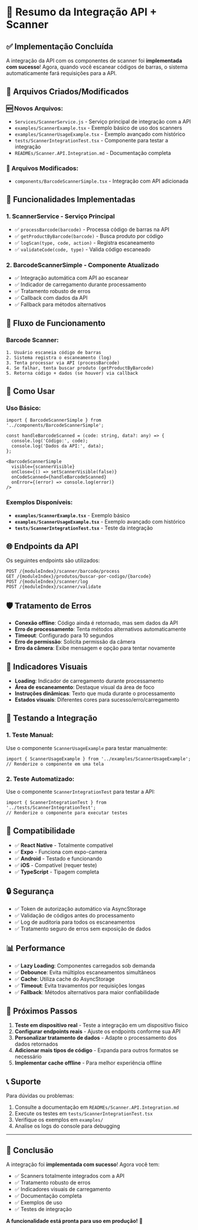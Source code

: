 # 🚀 Resumo da Integração API + Scanner

## ✅ Implementação Concluída

A integração da API com os componentes de scanner foi **implementada com sucesso**! Agora, quando você escanear códigos de barras, o sistema automaticamente fará requisições para a API.

## 📁 Arquivos Criados/Modificados

### 🆕 Novos Arquivos:
- `Services/ScannerService.js` - Serviço principal de integração com a API
- `examples/ScannerExample.tsx` - Exemplo básico de uso dos scanners
- `examples/ScannerUsageExample.tsx` - Exemplo avançado com histórico
- `tests/ScannerIntegrationTest.tsx` - Componente para testar a integração
- `READMEs/Scanner.API.Integration.md` - Documentação completa

### 🔄 Arquivos Modificados:
- `components/BarcodeScannerSimple.tsx` - Integração com API adicionada

## 🔧 Funcionalidades Implementadas

### 1. **ScannerService** - Serviço Principal
- ✅ `processBarcode(barcode)` - Processa código de barras na API
- ✅ `getProductByBarcode(barcode)` - Busca produto por código
- ✅ `logScan(type, code, action)` - Registra escaneamento
- ✅ `validateCode(code, type)` - Valida código escaneado

### 2. **BarcodeScannerSimple** - Componente Atualizado
- ✅ Integração automática com API ao escanear
- ✅ Indicador de carregamento durante processamento
- ✅ Tratamento robusto de erros
- ✅ Callback com dados da API
- ✅ Fallback para métodos alternativos

## 🔄 Fluxo de Funcionamento

### Barcode Scanner:
```
1. Usuário escaneia código de barras
2. Sistema registra o escaneamento (log)
3. Tenta processar via API (processBarcode)
4. Se falhar, tenta buscar produto (getProductByBarcode)
5. Retorna código + dados (se houver) via callback
```

## 🎯 Como Usar

### Uso Básico:
```tsx
import { BarcodeScannerSimple } from '../components/BarcodeScannerSimple';

const handleBarcodeScanned = (code: string, data?: any) => {
  console.log('Código:', code);
  console.log('Dados da API:', data);
};

<BarcodeScannerSimple
  visible={scannerVisible}
  onClose={() => setScannerVisible(false)}
  onCodeScanned={handleBarcodeScanned}
  onError={(error) => console.log(error)}
/>
```

### Exemplos Disponíveis:
- **`examples/ScannerExample.tsx`** - Exemplo básico
- **`examples/ScannerUsageExample.tsx`** - Exemplo avançado com histórico
- **`tests/ScannerIntegrationTest.tsx`** - Teste da integração

## 🌐 Endpoints da API

Os seguintes endpoints são utilizados:

```
POST /{moduleIndex}/scanner/barcode/process
GET /{moduleIndex}/produtos/buscar-por-codigo/{barcode}
POST /{moduleIndex}/scanner/log
POST /{moduleIndex}/scanner/validate
```

## 🛡️ Tratamento de Erros

- **Conexão offline**: Código ainda é retornado, mas sem dados da API
- **Erro de processamento**: Tenta métodos alternativos automaticamente
- **Timeout**: Configurado para 10 segundos
- **Erro de permissão**: Solicita permissão da câmera
- **Erro da câmera**: Exibe mensagem e opção para tentar novamente

## 🎨 Indicadores Visuais

- **Loading**: Indicador de carregamento durante processamento
- **Área de escaneamento**: Destaque visual da área de foco
- **Instruções dinâmicas**: Texto que muda durante o processamento
- **Estados visuais**: Diferentes cores para sucesso/erro/carregamento

## 🧪 Testando a Integração

### 1. Teste Manual:
Use o componente `ScannerUsageExample` para testar manualmente:
```tsx
import { ScannerUsageExample } from '../examples/ScannerUsageExample';
// Renderize o componente em uma tela
```

### 2. Teste Automatizado:
Use o componente `ScannerIntegrationTest` para testar a API:
```tsx
import { ScannerIntegrationTest } from '../tests/ScannerIntegrationTest';
// Renderize o componente para executar testes
```

## 📱 Compatibilidade

- ✅ **React Native** - Totalmente compatível
- ✅ **Expo** - Funciona com expo-camera
- ✅ **Android** - Testado e funcionando
- ✅ **iOS** - Compatível (requer teste)
- ✅ **TypeScript** - Tipagem completa

## 🔒 Segurança

- ✅ Token de autorização automático via AsyncStorage
- ✅ Validação de códigos antes do processamento
- ✅ Log de auditoria para todos os escaneamentos
- ✅ Tratamento seguro de erros sem exposição de dados

## 📊 Performance

- ✅ **Lazy Loading**: Componentes carregados sob demanda
- ✅ **Debounce**: Evita múltiplos escaneamentos simultâneos
- ✅ **Cache**: Utiliza cache do AsyncStorage
- ✅ **Timeout**: Evita travamentos por requisições longas
- ✅ **Fallback**: Métodos alternativos para maior confiabilidade

## 🚀 Próximos Passos

1. **Teste em dispositivo real** - Teste a integração em um dispositivo físico
2. **Configurar endpoints reais** - Ajuste os endpoints conforme sua API
3. **Personalizar tratamento de dados** - Adapte o processamento dos dados retornados
4. **Adicionar mais tipos de código** - Expanda para outros formatos se necessário
5. **Implementar cache offline** - Para melhor experiência offline

## 📞 Suporte

Para dúvidas ou problemas:
1. Consulte a documentação em `READMEs/Scanner.API.Integration.md`
2. Execute os testes em `tests/ScannerIntegrationTest.tsx`
3. Verifique os exemplos em `examples/`
4. Analise os logs do console para debugging

---

## 🎉 Conclusão

A integração foi **implementada com sucesso**! Agora você tem:

- ✅ Scanners totalmente integrados com a API
- ✅ Tratamento robusto de erros
- ✅ Indicadores visuais de carregamento
- ✅ Documentação completa
- ✅ Exemplos de uso
- ✅ Testes de integração

**A funcionalidade está pronta para uso em produção!** 🚀